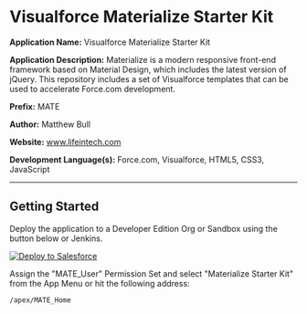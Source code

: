 # Visualforce Materialize Starter Kit

**Application Name:** Visualforce Materialize Starter Kit

**Application Description:** Materialize is a modern responsive front-end framework based on Material Design, which includes the latest version of jQuery. This repository includes a set of Visualforce templates that can be used to accelerate Force.com development.

**Prefix:** MATE

**Author:** Matthew Bull

**Website:** www.lifeintech.com

**Development Language(s):** Force.com, Visualforce, HTML5, CSS3, JavaScript

---

## Getting Started

Deploy the application to a Developer Edition Org or Sandbox using the button below or Jenkins.

<a href="https://githubsfdeploy.herokuapp.com?owner=&repo=EliLillyCo/CIRR_Materialize_VF">
  <img alt="Deploy to Salesforce"
       src="https://raw.githubusercontent.com/afawcett/githubsfdeploy/master/src/main/webapp/resources/img/deploy.png">
</a>

Assign the "MATE_User" Permission Set and select "Materialize Starter Kit" from the App Menu or hit the following address:

```
/apex/MATE_Home
```